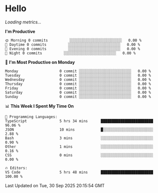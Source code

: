 # Hello

<!-- METRICS:START -->
<p><em>Loading metrics…</em></p>
<!-- METRICS:END -->

<!--START_SECTION:waka-->
**I'm Productive**

```text
🌞 Morning 0 commits          ░░░░░░░░░░░░░░░░░░░░░░░░   0.00 % 
🌆 Daytime 0 commits          ░░░░░░░░░░░░░░░░░░░░░░░░   0.00 % 
🌃 Evening 0 commits          ░░░░░░░░░░░░░░░░░░░░░░░░   0.00 % 
🌙 Night 0 commits          ░░░░░░░░░░░░░░░░░░░░░░░░   0.00 % 
```
📅 **I'm Most Productive on Monday**

```text
Monday                   0 commit ░░░░░░░░░░░░░░░░░░░░░░░░   0.00 % 
Tuesday                  0 commit ░░░░░░░░░░░░░░░░░░░░░░░░   0.00 % 
Wednesday                0 commit ░░░░░░░░░░░░░░░░░░░░░░░░   0.00 % 
Thursday                 0 commit ░░░░░░░░░░░░░░░░░░░░░░░░   0.00 % 
Friday                   0 commit ░░░░░░░░░░░░░░░░░░░░░░░░   0.00 % 
Saturday                 0 commit ░░░░░░░░░░░░░░░░░░░░░░░░   0.00 % 
Sunday                   0 commit ░░░░░░░░░░░░░░░░░░░░░░░░   0.00 % 
```

📊 **This Week I Spent My Time On**

```text
💬 Programming Languages: 
TypeScript               5 hrs 34 mins      ████████████████████████   96.06 % 
JSON                     10 mins            █░░░░░░░░░░░░░░░░░░░░░░░   2.88 % 
Bash                     3 mins             ░░░░░░░░░░░░░░░░░░░░░░░░   0.90 % 
Other                    1 mins             ░░░░░░░░░░░░░░░░░░░░░░░░   0.16 % 
CSS                      0 mins             ░░░░░░░░░░░░░░░░░░░░░░░░   0.00 % 

🔥 Editors: 
VS Code                  5 hrs 48 mins      ████████████████████████   100.00 % 
```

 Last Updated on Tue, 30 Sep 2025 20:15:54 GMT
<!--END_SECTION:waka-->
